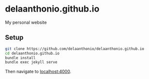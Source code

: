 # delaanthonio.github.io
My personal website

## Setup

```bash
git clone https://github.com/delaanthonio/delaanthonio.github.io
cd delaanthonio.github.io
bundle install
bundle exec jekyll serve
```

Then navigate to [localhost:4000](http://localhost:4000/).
